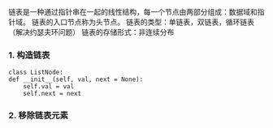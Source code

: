链表是一种通过指针串在一起的线性结构，每一个节点由两部分组成：数据域和指针域。
链表的入口节点称为头节点。
链表的类型：单链表，双链表，循环链表（解决约瑟夫环问题）
链表的存储形式：非连续分布

### 1. 构造链表
```
class ListNode:
def __init__(self, val, next = None):
	self.val = val
	self.next = next
```

### 2. 移除链表元素

